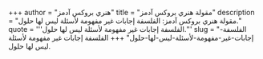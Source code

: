+++
author = "هنري بروكس آدمز"
title = "مقولة هنري بروكس آدمز"
description = "مقولة هنري بروكس آدمز: الفلسفة إجابات غير مفهومة لأسئلة ليس لها حلول."
quote = '''الفلسفة إجابات غير مفهومة لأسئلة ليس لها حلول.''' 
slug = "الفلسفة-إجابات-غير-مفهومة-لأسئلة-ليس-لها-حلول"
+++
الفلسفة إجابات غير مفهومة لأسئلة ليس لها حلول.
